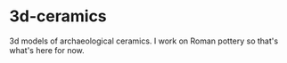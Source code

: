 3d-ceramics
===========

3d models of archaeological ceramics. I work on Roman pottery so that's what's here for now.